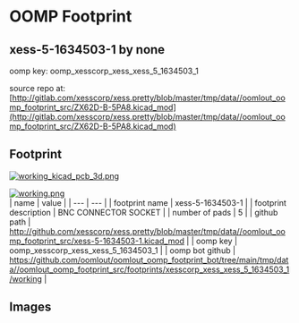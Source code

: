 # OOMP Footprint  
## xess-5-1634503-1  by none  
  
oomp key: oomp_xesscorp_xess_xess_5_1634503_1  
  
source repo at: [http://gitlab.com/xesscorp/xess.pretty/blob/master/tmp/data//oomlout_oomp_footprint_src/ZX62D-B-5PA8.kicad_mod](http://gitlab.com/xesscorp/xess.pretty/blob/master/tmp/data//oomlout_oomp_footprint_src/ZX62D-B-5PA8.kicad_mod)  
## Footprint  
  
[![working_kicad_pcb_3d.png](working_kicad_pcb_3d_600.png)](working_kicad_pcb_3d.png)  
  
[![working.png](working_600.png)](working.png)  
| name | value | 
| --- | --- | 
| footprint name | xess-5-1634503-1 | 
| footprint description | BNC CONNECTOR SOCKET | 
| number of pads | 5 | 
| github path | http://github.com/xesscorp/xess.pretty/blob/master/tmp/data//oomlout_oomp_footprint_src/xess-5-1634503-1.kicad_mod | 
| oomp key | oomp_xesscorp_xess_xess_5_1634503_1 | 
| oomp bot github | https://github.com/oomlout/oomlout_oomp_footprint_bot/tree/main/tmp/data//oomlout_oomp_footprint_src/footprints/xesscorp_xess_xess_5_1634503_1/working | 
## Images  
